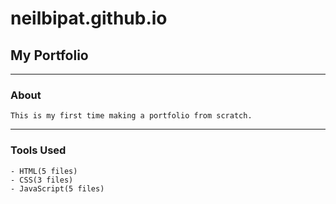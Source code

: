 # neilbipat.github.io

## My Portfolio

---------------------------------------------------------------------------------------------------------------

### About 

    This is my first time making a portfolio from scratch. 

---------------------------------------------------------------------------------------------------------------

### Tools Used

    - HTML(5 files)
    - CSS(3 files)
    - JavaScript(5 files)



